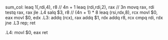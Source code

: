 sum_col:
    leaq    1(,rdi,4), r8 // 4n + 1
    leaq    (rdi,rdi,2), rax // 3n
    movq    rax, rdi    
    testq   rax, rax
    jle     .L4
    salq    $3, r8  // (4n + 1) * 8
    leaq    (rsi,rdx,8), rcx
    movl    $0, eax
    movl    $0, edx
.L3:
    addq    (rcx), rax
    addq    $1, rdx
    addq    r8, rcx
    cmpq    rdi, rdx
    jne     .L3
    rep; ret

.L4:
    movl    $0, eax
    ret